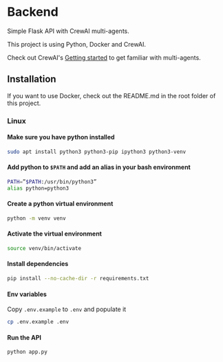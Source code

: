 # Backend

Simple Flask API with CrewAI multi-agents.

This project is using Python, Docker and CrewAI.

Check out CrewAI's [Getting started](https://github.com/joaomdmoura/crewAI?tab=readme-ov-file#getting-started) to get familiar with multi-agents.

## Installation

If you want to use Docker, check out the README.md in the root folder of this project.

### Linux

#### Make sure you have python installed

```bash
sudo apt install python3 python3-pip ipython3 python3-venv
```

#### Add python to ``$PATH`` and add an alias in your bash environment

```bash
PATH=”$PATH:/usr/bin/python3”
alias python=python3
```

#### Create a python virtual environment

```bash
python -m venv venv
```

#### Activate the virtual environment

```bash
source venv/bin/activate
```

#### Install dependencies

```bash
pip install --no-cache-dir -r requirements.txt
```

#### Env variables

Copy `.env.example` to `.env` and populate it

```bash
cp .env.example .env
```

#### Run the API

```bash
python app.py
```
